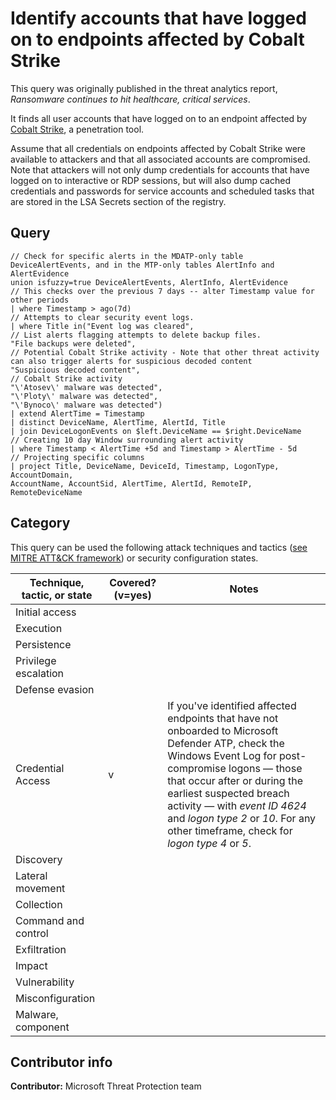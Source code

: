 
# Identify accounts that have logged on to endpoints affected by Cobalt Strike

This query was originally published in the threat analytics report, *Ransomware continues to hit healthcare, critical services*.

It finds all user accounts that have logged on to an endpoint affected by [Cobalt Strike](https://attack.mitre.org/software/S0154/), a penetration tool.

Assume that all credentials on endpoints affected by Cobalt Strike were available to attackers and that all associated accounts are compromised. Note that attackers will not only dump credentials for accounts that have logged on to interactive or RDP sessions, but will also dump cached credentials and passwords for service accounts and scheduled tasks that are stored in the LSA Secrets section of the registry.

## Query

```
// Check for specific alerts in the MDATP-only table DeviceAlertEvents, and in the MTP-only tables AlertInfo and AlertEvidence
union isfuzzy=true DeviceAlertEvents, AlertInfo, AlertEvidence
// This checks over the previous 7 days -- alter Timestamp value for other periods
| where Timestamp > ago(7d)
// Attempts to clear security event logs.
| where Title in("Event log was cleared",
// List alerts flagging attempts to delete backup files.
"File backups were deleted",
// Potential Cobalt Strike activity - Note that other threat activity can also trigger alerts for suspicious decoded content
"Suspicious decoded content",
// Cobalt Strike activity
"\'Atosev\' malware was detected",
"\'Ploty\' malware was detected",
"\'Bynoco\' malware was detected")
| extend AlertTime = Timestamp
| distinct DeviceName, AlertTime, AlertId, Title
| join DeviceLogonEvents on $left.DeviceName == $right.DeviceName
// Creating 10 day Window surrounding alert activity
| where Timestamp < AlertTime +5d and Timestamp > AlertTime - 5d
// Projecting specific columns
| project Title, DeviceName, DeviceId, Timestamp, LogonType, AccountDomain,
AccountName, AccountSid, AlertTime, AlertId, RemoteIP, RemoteDeviceName
```

## Category

This query can be used the following attack techniques and tactics ([see MITRE ATT&CK framework](https://attack.mitre.org/)) or security configuration states.

| Technique, tactic, or state | Covered? (v=yes) | Notes |
|------------------------|----------|-------|
| Initial access |  |  |
| Execution |  |  |
| Persistence |  |  |
| Privilege escalation |  |  |
| Defense evasion |  |  |
| Credential Access | v | If you've identified affected endpoints that have not onboarded to Microsoft Defender ATP, check the Windows Event Log for post-compromise logons — those that occur after or during the earliest suspected breach activity — with *event ID 4624* and *logon type 2* or *10*. For any other timeframe, check for *logon type 4* or *5*. |
| Discovery |  |  |
| Lateral movement |  |  |
| Collection |  |  |
| Command and control |  |  |
| Exfiltration |  |  |
| Impact |  |  |
| Vulnerability |  |  |
| Misconfiguration |  |  |
| Malware, component |  |  |

## Contributor info

**Contributor:** Microsoft Threat Protection team
